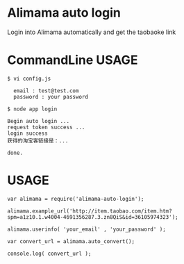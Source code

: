 Alimama auto login 
==================

Login into Alimama automatically and get the taobaoke link

CommandLine USAGE
=====


    $ vi config.js
    
      email : test@test.com
      password : your password

    $ node app login 
    
    Begin auto login ...
    request token success ...
    login success
    获得的淘宝客链接是：...

    done.


USAGE
===

    var alimama = require('alimama-auto-login');

    alimama.example_url('http://item.taobao.com/item.htm?spm=a1z10.1.w4004-4691356287.3.zn8QiS&id=36105974323'); 

    alimama.userinfo( 'your_email' , 'your_password' );

    var convert_url = alimama.auto_convert(); 

    console.log( convert_url );
